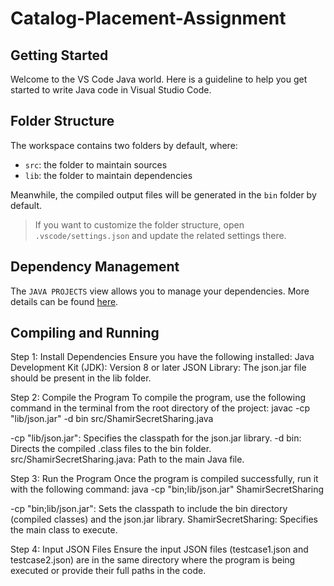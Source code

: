 # Catalog-Placement-Assignment

## Getting Started

Welcome to the VS Code Java world. Here is a guideline to help you get started to write Java code in Visual Studio Code.

## Folder Structure

The workspace contains two folders by default, where:

- `src`: the folder to maintain sources
- `lib`: the folder to maintain dependencies

Meanwhile, the compiled output files will be generated in the `bin` folder by default.

> If you want to customize the folder structure, open `.vscode/settings.json` and update the related settings there.

## Dependency Management

The `JAVA PROJECTS` view allows you to manage your dependencies. More details can be found [here](https://github.com/microsoft/vscode-java-dependency#manage-dependencies).

## Compiling and Running

Step 1: Install Dependencies
Ensure you have the following installed:
Java Development Kit (JDK): Version 8 or later
JSON Library: The json.jar file should be present in the lib folder.

Step 2: Compile the Program
To compile the program, use the following command in the terminal from the root directory of the project:
javac -cp "lib/json.jar" -d bin src/ShamirSecretSharing.java

-cp "lib/json.jar": Specifies the classpath for the json.jar library.
-d bin: Directs the compiled .class files to the bin folder.
src/ShamirSecretSharing.java: Path to the main Java file.

Step 3: Run the Program
Once the program is compiled successfully, run it with the following command:
java -cp "bin;lib/json.jar" ShamirSecretSharing

-cp "bin;lib/json.jar": Sets the classpath to include the bin directory (compiled classes) and the json.jar library.
ShamirSecretSharing: Specifies the main class to execute.

Step 4: Input JSON Files
Ensure the input JSON files (testcase1.json and testcase2.json) are in the same directory where the program is being executed or provide their full paths in the code.
